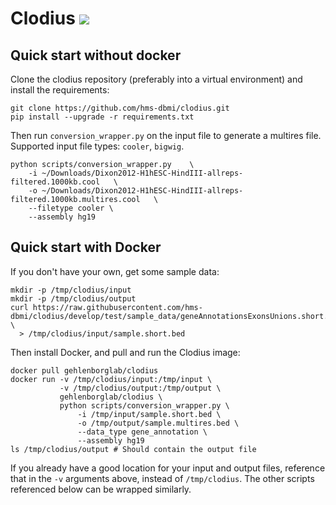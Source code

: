 # Clodius <img src="https://travis-ci.org/hms-dbmi/clodius.svg?branch=develop"/>

## Quick start without docker

Clone the clodius repository (preferably into a virtual environment) and install the requirements:

```
git clone https://github.com/hms-dbmi/clodius.git
pip install --upgrade -r requirements.txt
```
Then run `conversion_wrapper.py` on the input file to generate a multires file. Supported input file types: `cooler`, `bigwig`.

```
python scripts/conversion_wrapper.py    \
    -i ~/Downloads/Dixon2012-H1hESC-HindIII-allreps-filtered.1000kb.cool   \
    -o ~/Downloads/Dixon2012-H1hESC-HindIII-allreps-filtered.1000kb.multires.cool   \
    --filetype cooler \
    --assembly hg19
```

## Quick start with Docker

If you don't have your own, get some sample data:
```
mkdir -p /tmp/clodius/input
mkdir -p /tmp/clodius/output
curl https://raw.githubusercontent.com/hms-dbmi/clodius/develop/test/sample_data/geneAnnotationsExonsUnions.short.bed \
  > /tmp/clodius/input/sample.short.bed 
```
Then install Docker, and pull and run the Clodius image:
```
docker pull gehlenborglab/clodius
docker run -v /tmp/clodius/input:/tmp/input \
           -v /tmp/clodius/output:/tmp/output \
           gehlenborglab/clodius \
           python scripts/conversion_wrapper.py \
               -i /tmp/input/sample.short.bed \
               -o /tmp/output/sample.multires.bed \
               --data_type gene_annotation \
               --assembly hg19
ls /tmp/clodius/output # Should contain the output file
```

If you already have a good location for your input and output files,
reference that in the `-v` arguments above, instead of `/tmp/clodius`.
The other scripts referenced below can be wrapped similarly.

